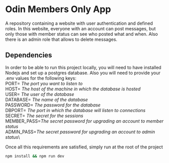 # Odin Members Only App

A repository containing a website with user authentication and defined roles. In this website, everyone with an account can post messages, but only those with member status can see who posted what and when. Also there is an admin role that allows to delete messages.

## Dependencies

In order to be able to run this project locally, you will need to have installed Nodejs and set up a postgres database.
Also you will need to provide your .env values for the following keys:\
PORT= *The port you want to listen to*\
HOST= *The host of the machine in which the database is hosted*\
USER= *The user of the database*\
DATABASE= *The name of the database*\
PASSWORD= *The password for the database*\
DBPORT= *The port in which the database will listen to connections*\
SECRET= *The secret for the sessions*\
MEMBER_PASS=*The secret password for upgrading an account to member status*\
ADMIN_PASS=*The secret password for upgrading an account to admin status*\

Once all this requirements are satisfied, simply run at the root of the project

```bash
npm install && npm run dev
```